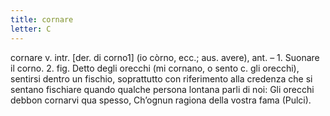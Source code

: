 ```yaml
---
title: cornare
letter: C
---
```

cornare v. intr. [der. di corno1] (io còrno, ecc.; aus. avere), ant. – 1. Suonare il corno. 2. fig. Detto degli orecchi (mi cornano, o sento c. gli orecchi), sentirsi dentro un fischio, soprattutto con riferimento alla credenza che si sentano fischiare quando qualche persona lontana parli di noi: Gli orecchi debbon cornarvi qua spesso, Ch’ognun ragiona della vostra fama (Pulci).
